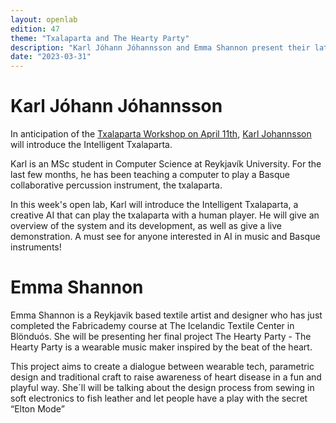 ```yaml
---
layout: openlab
edition: 47
theme: "Txalaparta and The Hearty Party"
description: "Karl Jóhann Jóhannsson and Emma Shannon present their latest projects."
date: "2023-03-31"
---
```


# Karl Jóhann Jóhannsson

In anticipation of the [Txalaparta Workshop on April 11th](https://iil.is/news/txalaparta_dynjandi), [Karl Johannsson](https://iil.is/people#karl-jóhann-jóhannsson) will introduce the Intelligent Txalaparta.

Karl is an MSc student in Computer Science at Reykjavík University. For the last few months, he has been teaching a computer to play a Basque collaborative percussion instrument, the txalaparta.

In this week's open lab, Karl will introduce the Intelligent Txalaparta, a creative AI that can play the txalaparta with a human player. He will give an overview of the system and its development, as well as give a live demonstration. A must see for anyone interested in AI in music and Basque instruments!

# Emma Shannon

Emma Shannon is a Reykjavik based textile artist and designer who has just completed the Fabricademy course at The Icelandic Textile Center in Blönduós. She will be presenting her final project The Hearty Party - The Hearty Party is a wearable music maker inspired by the beat of the heart. 

This project aims to create a dialogue between wearable tech, parametric design and traditional craft to raise awareness of heart disease in a fun and playful way. She´ll will be talking about the design process from sewing in soft electronics to fish leather and let people have a play with the secret “Elton Mode”
